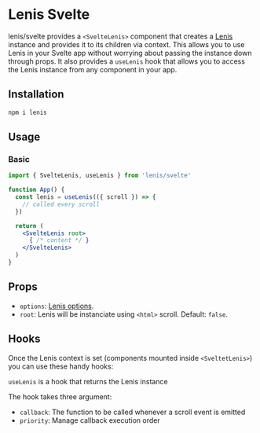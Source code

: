 # Lenis Svelte

lenis/svelte provides a `<SvelteLenis>` component that creates a [Lenis](https://github.com/darkroomengineering/lenis) instance and provides it to its children via context. This allows you to use Lenis in your Svelte app without worrying about passing the instance down through props. It also provides a `useLenis` hook that allows you to access the Lenis instance from any component in your app.


## Installation

```bash
npm i lenis
```

## Usage

### Basic

```jsx
import { SvelteLenis, useLenis } from 'lenis/svelte'

function App() {
  const lenis = useLenis(({ scroll }) => {
    // called every scroll
  })

  return (
    <SvelteLenis root>
      { /* content */ }
    </SvelteLenis>
  )
}
```

## Props
- `options`: [Lenis options](https://github.com/darkroomengineering/lenis#instance-settings).
- `root`: Lenis will be instanciate using `<html>` scroll. Default: `false`.

## Hooks
Once the Lenis context is set (components mounted inside `<SveltetLenis>`) you can use these handy hooks:

`useLenis` is a hook that returns the Lenis instance

The hook takes three argument:
- `callback`: The function to be called whenever a scroll event is emitted
- `priority`: Manage callback execution order